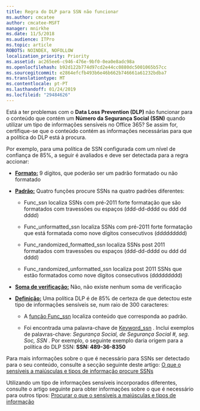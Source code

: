 ```yaml
---
title: Regra do DLP para SSN não funcionar
ms.author: cmcatee
author: cmcatee-MSFT
manager: mnirkhe
ms.date: 11/5/2018
ms.audience: ITPro
ms.topic: article
ROBOTS: NOINDEX, NOFOLLOW
localization_priority: Priority
ms.assetid: ac265ee6-c946-476e-9bf0-0ea0e8adc98a
ms.openlocfilehash: b92d122b774d97cd2e44cc0880dc5001065b57cc
ms.sourcegitcommit: e2864efcfb493b6e46b662b746661a61232bdba7
ms.translationtype: MT
ms.contentlocale: pt-PT
ms.lasthandoff: 01/24/2019
ms.locfileid: "29484626"
---
```

Está a ter problemas com o **Data Loss Prevention (DLP)** não funcionar para o conteúdo que contém um **Número da Segurança Social (SSN)** quando utilizar um tipo de informações sensíveis no Office 365? Se assim for, certifique-se que o conteúdo contém as informações necessárias para que a política do DLP está à procura. 
  
Por exemplo, para uma política de SSN configurada com um nível de confiança de 85%, a seguir é avaliados e deve ser detectada para a regra accionar:
  
- **[Formato:](https://docs.microsoft.com/en-us/office365/securitycompliance/what-the-sensitive-information-types-look-for#format-80)** 9 dígitos, que poderão ser um padrão formatado ou não formatado 
    
- **[Padrão:](https://msconnect.microsoft.com/https:/docs.microsoft.com/en-us/office365/securitycompliance/what-the-sensitive-information-types-look-for#pattern-80)** Quatro funções procure SSNs na quatro padrões diferentes: 
    
  - Func_ssn localiza SSNs com pré-2011 forte formatação que são formatados com travessões ou espaços (ddd-dd-dddd ou ddd dd dddd)
    
  - Func_unformatted_ssn localiza SSNs com pré-2011 forte formatação que está formatada como nove dígitos consecutivos (ddddddddd)
    
  - Func_randomized_formatted_ssn localiza SSNs post 2011 formatados com travessões ou espaços (ddd-dd-dddd ou ddd dd dddd)
    
  - Func_randomized_unformatted_ssn localiza post 2011 SSNs que estão formatados como nove dígitos consecutivos (ddddddddd)
    
- **[Soma de verificação:](https://docs.microsoft.com/en-us/office365/securitycompliance/what-the-sensitive-information-types-look-for#checksum-79)** Não, não existe nenhum soma de verificação 
    
- **[Definição:](https://docs.microsoft.com/en-us/office365/securitycompliance/what-the-sensitive-information-types-look-for#definition-80)** Uma política DLP é de 85% de certeza de que detectou este tipo de informações sensíveis se, num raio de 300 caracteres: 
    
  - A [função Func_ssn](https://docs.microsoft.com/en-us/office365/securitycompliance/what-the-sensitive-information-types-look-for#pattern-80) localiza conteúdo que corresponda ao padrão. 
    
  - Foi encontrada uma palavra-chave de [Keyword_ssn](https://docs.microsoft.com/en-us/office365/securitycompliance/what-the-sensitive-information-types-look-for#keyword_ssn) . Inclui exemplos de palavras-chave: *Segurança Social, de Segurança Social #, seg. Soc, SSN* . Por exemplo, o seguinte exemplo daria origem para a política do DLP SSN: **SSN: 489-36-8350**
    
Para mais informações sobre o que é necessário para SSNs ser detectado para o seu conteúdo, consulte a secção seguinte deste artigo: [O que o sensíveis a maiúsculas e tipos de informação procure SSNs](https://docs.microsoft.com/en-us/office365/securitycompliance/what-the-sensitive-information-types-look-for#us-social-security-number-ssn)
  
Utilizando um tipo de informações sensíveis incorporados diferentes, consulte o artigo seguinte para obter informações sobre o que é necessário para outros tipos: [Procurar o que o sensíveis a maiúsculas e tipos de informação](https://docs.microsoft.com/en-us/office365/securitycompliance/what-the-sensitive-information-types-look-for)
  

